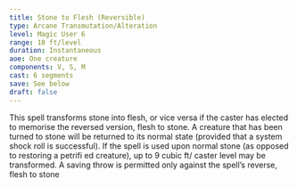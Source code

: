 ```yaml
---
title: Stone to Flesh (Reversible)
type: Arcane Transmutation/Alteration
level: Magic User 6
range: 10 ft/level
duration: Instantaneous
aoe: One creature
components: V, S, M
cast: 6 segments
save: See below
draft: false
---
```


This spell transforms stone into flesh, or vice versa if the caster has elected to memorise the reversed version, flesh to stone. A creature that has been turned to stone will be returned to its normal state (provided that a system shock roll is successful). If the spell is used upon normal stone (as opposed to restoring a petrifi ed creature), up to 9 cubic ft/ caster level may be transformed. A saving throw is permitted only against the spell’s reverse, flesh to stone
